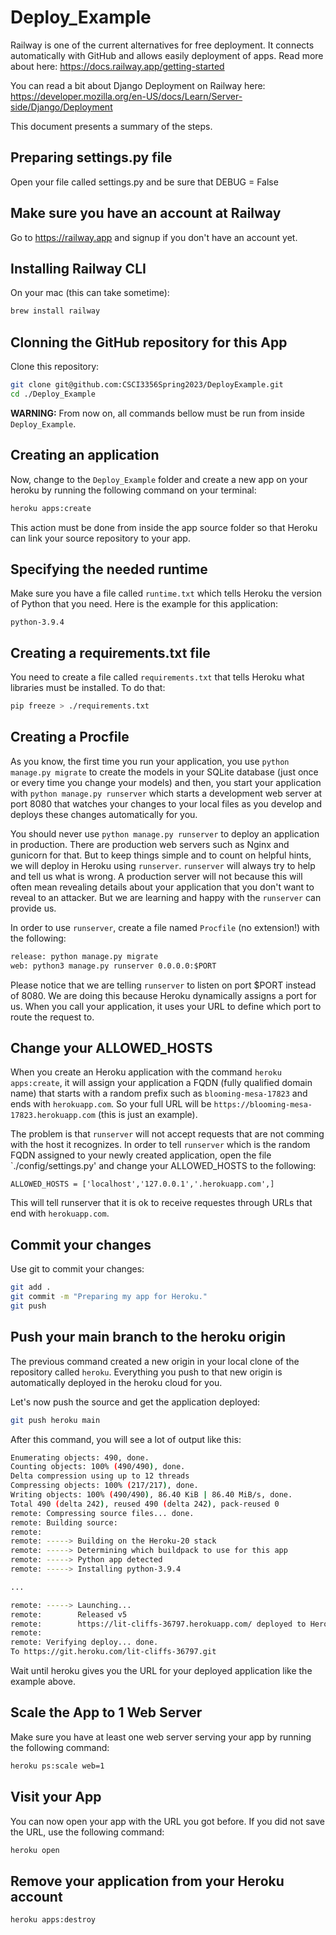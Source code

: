 # Deploy_Example

Railway is one of the current alternatives for free deployment.
It connects automatically with GitHub and allows easily deployment of apps.
Read more about here:
https://docs.railway.app/getting-started

You can read a bit about Django Deployment on Railway here:
https://developer.mozilla.org/en-US/docs/Learn/Server-side/Django/Deployment



This document presents a summary of the steps.

## Preparing settings.py file
Open your file called settings.py and be sure that
DEBUG = False

## Make sure you have an account at Railway

Go to https://railway.app  and signup if you don't have an account yet.

## Installing Railway CLI

On your mac (this can take sometime):

```bash
brew install railway
```


## Clonning the GitHub repository for this App

Clone this repository:

```bash
git clone git@github.com:CSCI3356Spring2023/DeployExample.git
cd ./Deploy_Example
```

**WARNING:** From now on, all commands bellow must be run from inside `Deploy_Example`.

## Creating an application

Now, change to the `Deploy_Example` folder and create a new app on your heroku by running the following command on your terminal:

```bash
heroku apps:create
```

This action must be done from inside the app source folder so that Heroku can link your source repository to your app.

## Specifying the needed runtime

Make sure you have a file called `runtime.txt` which tells Heroku the version of Python that you need. Here is the example for this application:

```
python-3.9.4
```

## Creating a requirements.txt file

You need to create a file called `requirements.txt` that tells Heroku what libraries must be installed. To do that:

```bash
pip freeze > ./requirements.txt
```

## Creating a Procfile

As you know, the first time you run your application, you use `python manage.py migrate` to create the models in your SQLite database (just once or every time you change your models) and then, you start your application with `python manage.py runserver` which starts a development web server at port 8080 that watches your changes to your local files as you develop and deploys these changes automatically for you.

You should never use `python manage.py runserver` to deploy an application in production. There are production web servers such as Nginx and gunicorn for that. But to keep things simple and to count on helpful hints, we will deploy in Heroku using `runserver`. `runserver` will always try to help and tell us what is wrong. A production server will not because this will often mean revealing details about your application that you don't want to reveal to an attacker. But we are learning and happy with the `runserver` can provide us.

In order to use `runserver`, create a file named `Procfile` (no extension!) with the following:

```txt
release: python manage.py migrate
web: python3 manage.py runserver 0.0.0.0:$PORT
```

Please notice that we are telling `runserver` to listen on port $PORT instead of 8080. We are doing this because Heroku dynamically assigns a port for us. When you call your application, it uses your URL to define which port to route the request to.

## Change your ALLOWED_HOSTS

When you create an Heroku application with the command `heroku apps:create`, it will assign your application a FQDN (fully qualified domain name) that starts with a random prefix such as `blooming-mesa-17823` and ends with `herokuapp.com`. So your full URL will be `https://blooming-mesa-17823.herokuapp.com` (this is just an example).

The problem is that `runserver` will not accept requests that are not comming with the host it recognizes. In order to tell `runserver` which is the random FQDN assigned to your newly created application, open the file `./config/settings.py' and change your ALLOWED_HOSTS to the following:

```
ALLOWED_HOSTS = ['localhost','127.0.0.1','.herokuapp.com',]
```

This will tell runserver that it is ok to receive requestes through URLs that end with `herokuapp.com`.

## Commit your changes

Use git to commit your changes:

```bash
git add .
git commit -m "Preparing my app for Heroku."
git push
```

## Push your main branch to the heroku origin

The previous command created a new origin in your local clone of the repository called `heroku`. Everything you push to that new origin is automatically deployed in the heroku cloud for you.

Let's now push the source and get the application deployed:

```bash
git push heroku main
```

After this command, you will see a lot of output like this:

```bash
Enumerating objects: 490, done.
Counting objects: 100% (490/490), done.
Delta compression using up to 12 threads
Compressing objects: 100% (217/217), done.
Writing objects: 100% (490/490), 86.40 KiB | 86.40 MiB/s, done.
Total 490 (delta 242), reused 490 (delta 242), pack-reused 0
remote: Compressing source files... done.
remote: Building source:
remote:
remote: -----> Building on the Heroku-20 stack
remote: -----> Determining which buildpack to use for this app
remote: -----> Python app detected
remote: -----> Installing python-3.9.4

...

remote: -----> Launching...
remote:        Released v5
remote:        https://lit-cliffs-36797.herokuapp.com/ deployed to Heroku
remote:
remote: Verifying deploy... done.
To https://git.heroku.com/lit-cliffs-36797.git

```

Wait until heroku gives you the URL for your deployed application like the example above.

## Scale the App to 1 Web Server

Make sure you have at least one web server serving your app by running the following command:

```bash
heroku ps:scale web=1
```

## Visit your App

You can now open your app with the URL you got before. If you did not save the URL, use the following command:

```bash
heroku open
```

## Remove your application from your Heroku account

```bash
heroku apps:destroy
```

